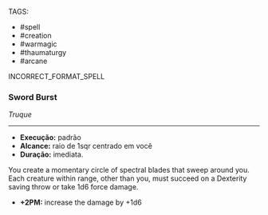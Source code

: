 TAGS:
- #spell
- #creation
- #warmagic
- #thaumaturgy
- #arcane

INCORRECT_FORMAT_SPELL
### Sword Burst
*Truque*
___
- **Execução:** padrão
- **Alcance:** raio de 1sqr centrado em você
- **Duração:** imediata.

You create a momentary circle of spectral blades that sweep around you.  
Each creature within range, other than you, must succeed on a Dexterity saving throw or take 1d6 force damage. 

- **+2PM:** increase the damage by +1d6
